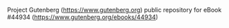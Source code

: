 Project Gutenberg (https://www.gutenberg.org) public repository for eBook #44934 (https://www.gutenberg.org/ebooks/44934)
